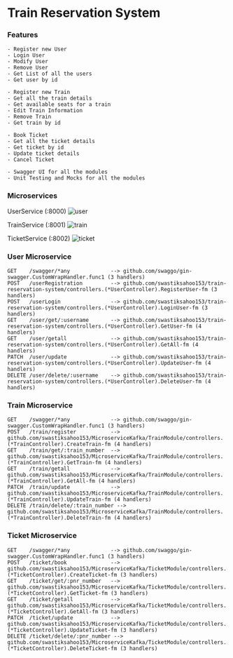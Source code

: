 # Train Reservation System

### Features
```
- Register new User
- Login User
- Modify User
- Remove User
- Get List of all the users
- Get user by id

- Register new Train
- Get all the train details
- Get available seats for a train
- Edit Train Information
- Remove Train
- Get train by id

- Book Ticket
- Get all the ticket details
- Get ticket by id
- Update ticket details
- Cancel Ticket

- Swagger UI for all the modules
- Unit Testing and Mocks for all the modules
```

### Microservices
UserService (:8000)
![user](https://user-images.githubusercontent.com/53436195/161572838-538e502b-7560-4efa-a260-cd9a5b08cf51.png)

TrainService (:8001)
![train](https://user-images.githubusercontent.com/53436195/161572908-da0e45b6-eb25-48e5-a3fb-0aac3b585c90.png)

TicketService (:8002)
![ticket](https://user-images.githubusercontent.com/53436195/161572884-2c18675f-db03-4389-98a0-0f3dd30a7112.png)

### User Microservice

```
GET    /swagger/*any             --> github.com/swaggo/gin-swagger.CustomWrapHandler.func1 (3 handlers)
POST   /userRegistration         --> github.com/swastiksahoo153/train-reservation-system/controllers.(*UserController).RegisterUser-fm (3 handlers)
POST   /userLogin                --> github.com/swastiksahoo153/train-reservation-system/controllers.(*UserController).LoginUser-fm (3 handlers)
GET    /user/get/:username       --> github.com/swastiksahoo153/train-reservation-system/controllers.(*UserController).GetUser-fm (4 handlers)
GET    /user/getall              --> github.com/swastiksahoo153/train-reservation-system/controllers.(*UserController).GetAll-fm (4 handlers)
PATCH  /user/update              --> github.com/swastiksahoo153/train-reservation-system/controllers.(*UserController).UpdateUser-fm (4 handlers)
DELETE /user/delete/:username    --> github.com/swastiksahoo153/train-reservation-system/controllers.(*UserController).DeleteUser-fm (4 handlers)
```

### Train Microservice
```
GET    /swagger/*any             --> github.com/swaggo/gin-swagger.CustomWrapHandler.func1 (3 handlers)
POST   /train/register           --> github.com/swastiksahoo153/MicroserviceKafka/TrainModule/controllers.(*TrainController).CreateTrain-fm (4 handlers)
GET    /train/get/:train_number  --> github.com/swastiksahoo153/MicroserviceKafka/TrainModule/controllers.(*TrainController).GetTrain-fm (4 handlers)
GET    /train/getall             --> github.com/swastiksahoo153/MicroserviceKafka/TrainModule/controllers.(*TrainController).GetAll-fm (4 handlers)
PATCH  /train/update             --> github.com/swastiksahoo153/MicroserviceKafka/TrainModule/controllers.(*TrainController).UpdateTrain-fm (4 handlers)
DELETE /train/delete/:train_number --> github.com/swastiksahoo153/MicroserviceKafka/TrainModule/controllers.(*TrainController).DeleteTrain-fm (4 handlers)
```

### Ticket Microservice
```
GET    /swagger/*any             --> github.com/swaggo/gin-swagger.CustomWrapHandler.func1 (3 handlers)
POST   /ticket/book              --> github.com/swastiksahoo153/MicroserviceKafka/TicketModule/controllers.(*TicketController).CreateTicket-fm (3 handlers)
GET    /ticket/get/:pnr_number   --> github.com/swastiksahoo153/MicroserviceKafka/TicketModule/controllers.(*TicketController).GetTicket-fm (3 handlers)
GET    /ticket/getall            --> github.com/swastiksahoo153/MicroserviceKafka/TicketModule/controllers.(*TicketController).GetAll-fm (3 handlers)
PATCH  /ticket/update            --> github.com/swastiksahoo153/MicroserviceKafka/TicketModule/controllers.(*TicketController).UpdateTicket-fm (3 handlers)
DELETE /ticket/delete/:pnr_number --> github.com/swastiksahoo153/MicroserviceKafka/TicketModule/controllers.(*TicketController).DeleteTicket-fm (3 handlers)
```
